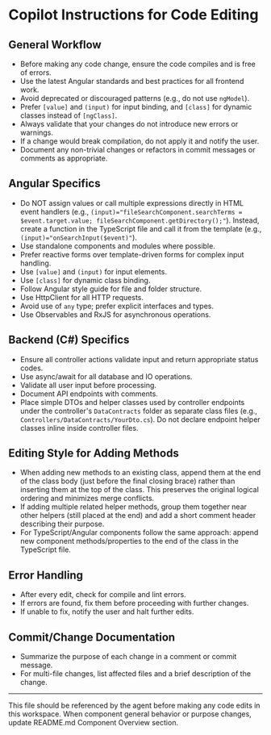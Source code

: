 # Copilot Instructions for Code Editing

## General Workflow
- Before making any code change, ensure the code compiles and is free of errors.
- Use the latest Angular standards and best practices for all frontend work.
- Avoid deprecated or discouraged patterns (e.g., do not use `ngModel`).
- Prefer `[value]` and `(input)` for input binding, and `[class]` for dynamic classes instead of `[ngClass]`.
- Always validate that your changes do not introduce new errors or warnings.
- If a change would break compilation, do not apply it and notify the user.
- Document any non-trivial changes or refactors in commit messages or comments as appropriate.

## Angular Specifics
 - Do NOT assign values or call multiple expressions directly in HTML event handlers (e.g., `(input)="fileSearchComponent.searchTerms = $event.target.value; fileSearchComponent.getDirectory();"`).
	 Instead, create a function in the TypeScript file and call it from the template (e.g., `(input)="onSearchInput($event)"`).
- Use standalone components and modules where possible.
- Prefer reactive forms over template-driven forms for complex input handling.
- Use `[value]` and `(input)` for input elements.
- Use `[class]` for dynamic class binding.
- Follow Angular style guide for file and folder structure.
- Use HttpClient for all HTTP requests.
- Avoid use of `any` type; prefer explicit interfaces and types.
- Use Observables and RxJS for asynchronous operations.

## Backend (C#) Specifics
- Ensure all controller actions validate input and return appropriate status codes.
- Use async/await for all database and IO operations.
- Validate all user input before processing.
- Document API endpoints with comments.
 - Place simple DTOs and helper classes used by controller endpoints under the controller's `DataContracts` folder as separate class files (e.g., `Controllers/DataContracts/YourDto.cs`). Do not declare endpoint helper classes inline inside controller files.

## Editing Style for Adding Methods
- When adding new methods to an existing class, append them at the end of the class body (just before the final closing brace) rather than inserting them at the top of the class. This preserves the original logical ordering and minimizes merge conflicts.
- If adding multiple related helper methods, group them together near other helpers (still placed at the end) and add a short comment header describing their purpose.
- For TypeScript/Angular components follow the same approach: append new component methods/properties to the end of the class in the TypeScript file.

## Error Handling
- After every edit, check for compile and lint errors.
- If errors are found, fix them before proceeding with further changes.
- If unable to fix, notify the user and halt further edits.

## Commit/Change Documentation
- Summarize the purpose of each change in a comment or commit message.
- For multi-file changes, list affected files and a brief description of the change.

---
This file should be referenced by the agent before making any code edits in this workspace. When component general behavior or purpose changes, update README.md Component Overview section.
